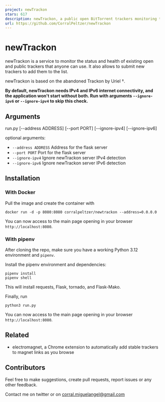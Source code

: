```yaml
---
project: newTrackon
stars: 617
description: newTrackon, a public open BitTorrent trackers monitoring tool
url: https://github.com/CorralPeltzer/newTrackon
---
```


newTrackon
==========

newTrackon is a service to monitor the status and health of existing open and public trackers that anyone can use. It also allows to submit new trackers to add them to the list.

newTrackon is based on the abandoned Trackon by Uriel †.

**By default, newTrackon needs IPv4 and IPv6 internet connectivity, and the application won't start without both. Run with arguments `--ignore-ipv6` or `--ignore-ipv4` to skip this check.**

Arguments
---------

run.py \[--address ADDRESS\] \[--port PORT\] \[--ignore-ipv4\] \[--ignore-ipv6\]

optional arguments:

-   `--address ADDRESS` Address for the flask server
-   `--port PORT` Port for the flask server
-   `--ignore-ipv4` Ignore newTrackon server IPv4 detection
-   `--ignore-ipv6` Ignore newTrackon server IPv6 detection

Installation
------------

### With Docker

Pull the image and create the container with

```
docker run -d -p 8080:8080 corralpeltzer/newtrackon --address=0.0.0.0
```

You can now access to the main page opening in your browser `http://localhost:8080`.

### With pipenv

After cloning the repo, make sure you have a working Python 3.12 environment and `pipenv`.

Install the pipenv environment and dependencies:

```
pipenv install
pipenv shell
```

This will install requests, Flask, tornado, and Flask-Mako.

Finally, run

```
python3 run.py
```

You can now access to the main page opening in your browser `http://localhost:8080`.

Related
-------

-   electromagnet, a Chrome extension to automatically add stable trackers to magnet links as you browse

Contributors
------------

Feel free to make suggestions, create pull requests, report issues or any other feedback.

Contact me on twitter or on corral.miguelangel@gmail.com
